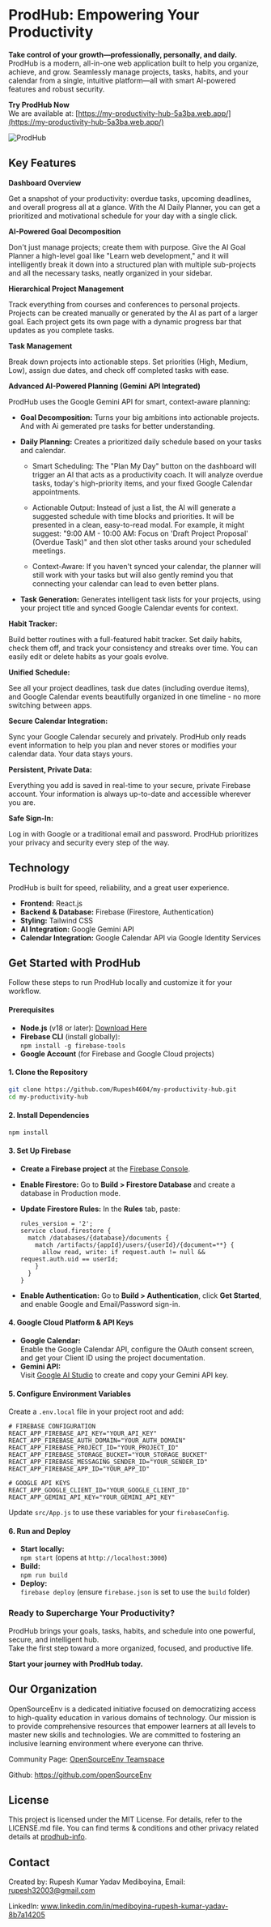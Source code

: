 # ProdHub: Empowering Your Productivity

**Take control of your growth—professionally, personally, and daily.**  
ProdHub is a modern, all-in-one web application built to help you organize, achieve, and grow. Seamlessly manage projects, tasks, habits, and your calendar from a single, intuitive platform—all with smart AI-powered features and robust security.

**Try ProdHub Now**  
We are available at: [https://my-productivity-hub-5a3ba.web.app/](https://my-productivity-hub-5a3ba.web.app/)

![ProdHub](images/dashboard_2.png)

## Key Features

**Dashboard Overview**

Get a snapshot of your productivity: overdue tasks, upcoming deadlines, and overall progress all at a glance. With the AI Daily Planner, you can get a prioritized and motivational schedule for your day with a single click.

**AI-Powered Goal Decomposition**

Don't just manage projects; create them with purpose. Give the AI Goal Planner a high-level goal like "Learn web development," and it will intelligently break it down into a structured plan with multiple sub-projects and all the necessary tasks, neatly organized in your sidebar.

**Hierarchical Project Management**

Track everything from courses and conferences to personal projects. Projects can be created manually or generated by the AI as part of a larger goal. Each project gets its own page with a dynamic progress bar that updates as you complete tasks.

**Task Management**

Break down projects into actionable steps. Set priorities (High, Medium, Low), assign due dates, and check off completed tasks with ease.

**Advanced AI-Powered Planning (Gemini API Integrated)**

ProdHub uses the Google Gemini API for smart, context-aware planning:

  - **Goal Decomposition:** Turns your big ambitions into actionable projects. And with Ai gemerated pre tasks for better understanding.

  - **Daily Planning:** Creates a prioritized daily schedule based on your tasks and calendar.
  
    -   Smart Scheduling: The "Plan My Day" button on the dashboard will trigger an AI that acts as a productivity coach. It will analyze overdue tasks, today's high-priority items, and your fixed Google Calendar appointments.

    
    -    Actionable Output: Instead of just a list, the AI will generate a suggested schedule with time blocks and priorities. It will be presented in a clean, easy-to-read modal. For example, it might suggest: "9:00 AM - 10:00 AM: Focus on 'Draft Project Proposal' (Overdue Task)" and then slot other tasks around your scheduled meetings.


    -   Context-Aware: If you haven't synced your calendar, the planner will still work with your tasks but will also gently remind you that connecting your calendar can lead to even better plans.


  - **Task Generation:** Generates intelligent task lists for your projects, using your project title and synced Google Calendar events for context.

**Habit Tracker:**

Build better routines with a full-featured habit tracker. Set daily habits, check them off, and track your consistency and streaks over time. You can easily edit or delete habits as your goals evolve.

**Unified Schedule:**

See all your project deadlines, task due dates (including overdue items), and Google Calendar events beautifully organized in one timeline - no more switching between apps.

**Secure Calendar Integration:**

Sync your Google Calendar securely and privately. ProdHub only reads event information to help you plan and never stores or modifies your calendar data. Your data stays yours.

**Persistent, Private Data:**

Everything you add is saved in real-time to your secure, private Firebase account. Your information is always up-to-date and accessible wherever you are.

**Safe Sign-In:**

Log in with Google or a traditional email and password. ProdHub prioritizes your privacy and security every step of the way.


## Technology

ProdHub is built for speed, reliability, and a great user experience.

- **Frontend:** React.js
- **Backend & Database:** Firebase (Firestore, Authentication)
- **Styling:** Tailwind CSS
- **AI Integration:** Google Gemini API
- **Calendar Integration:** Google Calendar API via Google Identity Services

## Get Started with ProdHub

Follow these steps to run ProdHub locally and customize it for your workflow.

#### Prerequisites

- **Node.js** (v18 or later): [Download Here](https://nodejs.org/)
- **Firebase CLI** (install globally):  
  `npm install -g firebase-tools`
- **Google Account** (for Firebase and Google Cloud projects)

#### 1. Clone the Repository

```sh
git clone https://github.com/Rupesh4604/my-productivity-hub.git
cd my-productivity-hub
```

#### 2. Install Dependencies

```sh
npm install
```

#### 3. Set Up Firebase

- **Create a Firebase project** at the [Firebase Console](https://console.firebase.google.com/).
- **Enable Firestore:** Go to **Build > Firestore Database** and create a database in Production mode.
- **Update Firestore Rules:** In the **Rules** tab, paste:

  ```
  rules_version = '2';
  service cloud.firestore {
    match /databases/{database}/documents {
      match /artifacts/{appId}/users/{userId}/{document=**} {
        allow read, write: if request.auth != null && request.auth.uid == userId;
      }
    }
  }
  ```

- **Enable Authentication:** Go to **Build > Authentication**, click **Get Started**, and enable Google and Email/Password sign-in.

#### 4. Google Cloud Platform & API Keys

- **Google Calendar:**  
  Enable the Google Calendar API, configure the OAuth consent screen, and get your Client ID using the project documentation.
- **Gemini API:**  
  Visit [Google AI Studio](https://aistudio.google.com/) to create and copy your Gemini API key.

#### 5. Configure Environment Variables

Create a `.env.local` file in your project root and add:

```env
# FIREBASE CONFIGURATION
REACT_APP_FIREBASE_API_KEY="YOUR_API_KEY"
REACT_APP_FIREBASE_AUTH_DOMAIN="YOUR_AUTH_DOMAIN"
REACT_APP_FIREBASE_PROJECT_ID="YOUR_PROJECT_ID"
REACT_APP_FIREBASE_STORAGE_BUCKET="YOUR_STORAGE_BUCKET"
REACT_APP_FIREBASE_MESSAGING_SENDER_ID="YOUR_SENDER_ID"
REACT_APP_FIREBASE_APP_ID="YOUR_APP_ID"

# GOOGLE API KEYS
REACT_APP_GOOGLE_CLIENT_ID="YOUR_GOOGLE_CLIENT_ID"
REACT_APP_GEMINI_API_KEY="YOUR_GEMINI_API_KEY"
```

Update `src/App.js` to use these variables for your `firebaseConfig`.

#### 6. Run and Deploy

- **Start locally:**  
  `npm start` (opens at `http://localhost:3000`)
- **Build:**  
  `npm run build`
- **Deploy:**  
  `firebase deploy` (ensure `firebase.json` is set to use the `build` folder)

### Ready to Supercharge Your Productivity?

ProdHub brings your goals, tasks, habits, and schedule into one powerful, secure, and intelligent hub.  
Take the first step toward a more organized, focused, and productive life.

**Start your journey with ProdHub today.**

## Our Organization

OpenSourceEnv is a dedicated initiative focused on democratizing access to high-quality education in various domains of technology. Our mission is to provide comprehensive resources that empower learners at all levels to master new skills and technologies. We are committed to fostering an inclusive learning environment where everyone can thrive.

Community Page: [OpenSourceEnv Teamspace](https://www.notion.so/Teamspace-Home-913399bce8764b36ad8e928a0083af45)

Github: https://github.com/openSourceEnv

## License
This project is licensed under the MIT License. For details, refer to the LICENSE.md file. You can find terms & conditions and other privacy related details at [prodhub-info](https://github.com/Rupesh4604/prodhub-info/tree/main).

## Contact
Created by: Rupesh Kumar Yadav Mediboyina, Email: rupesh32003@gmail.com

LinkedIn: www.linkedin.com/in/mediboyina-rupesh-kumar-yadav-8b7a14205
